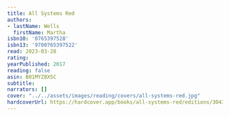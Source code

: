 ```yaml
---
title: All Systems Red
authors:
- lastName: Wells
  firstName: Martha
isbn10: '0765397528'
isbn13: '9780765397522'
read: 2023-03-28
rating:
yearPublished: 2017
reading: false
asin: B01MYZ8X5C
subtitle:
narrators: []
cover: "../../assets/images/reading/covers/all-systems-red.jpg"
hardcoverUrl: https://hardcover.app/books/all-systems-red/editions/30431489
---
```

